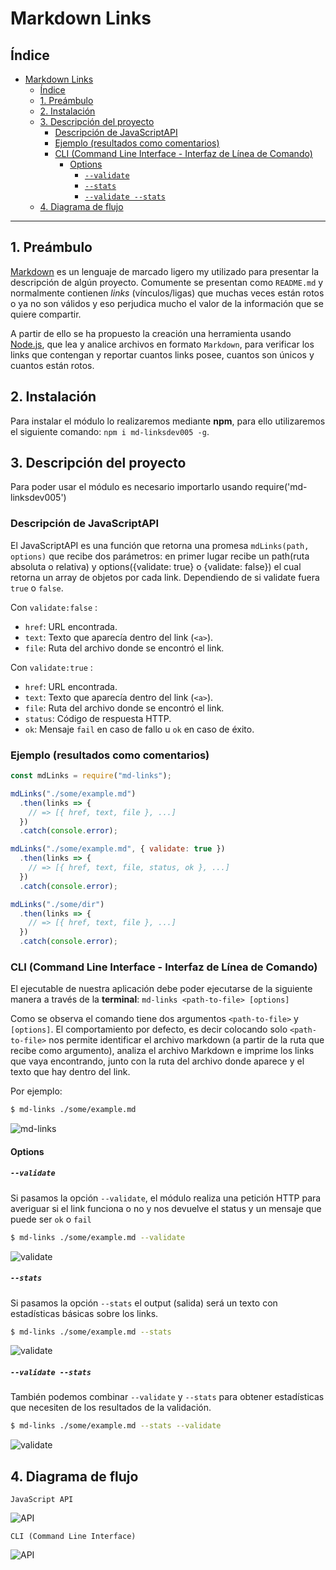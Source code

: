 # Markdown Links

## Índice

- [Markdown Links](#markdown-links)
  - [Índice](#índice)
  - [1. Preámbulo](#1-preámbulo)
  - [2. Instalación](#2-instalación)
  - [3. Descripción del proyecto](#3-descripción-del-proyecto)
    - [Descripción de JavaScriptAPI](#descripción-de-javascriptapi)
    - [Ejemplo (resultados como comentarios)](#ejemplo-resultados-como-comentarios)
    - [CLI (Command Line Interface - Interfaz de Línea de Comando)](#cli-command-line-interface---interfaz-de-línea-de-comando)
      - [Options](#options)
        - [`--validate`](#--validate)
        - [`--stats`](#--stats)
        - [`--validate --stats`](#--validate---stats)
  - [4. Diagrama de flujo](#4-diagrama-de-flujo)
 
***

## 1. Preámbulo

[Markdown](https://es.wikipedia.org/wiki/Markdown) es un lenguaje de marcado
ligero my utilizado para presentar la descripción de algún proyecto. Comumente se presentan como `README.md` y normalmente contienen _links_ (vínculos/ligas) que
muchas veces están rotos o ya no son válidos y eso perjudica mucho el valor de
la información que se quiere compartir. 

A partir de ello se ha propuesto la creación una herramienta usando [Node.js](https://nodejs.org/), que lea y analice archivos en formato `Markdown`, para verificar los links que contengan y reportar cuantos links posee, cuantos son únicos y cuantos están rotos.

## 2. Instalación

Para instalar el módulo lo realizaremos mediante **npm**, para ello utilizaremos el siguiente comando: `npm i md-linksdev005 -g`.

## 3. Descripción del proyecto

Para poder usar el módulo es necesario importarlo usando require('md-linksdev005')

### Descripción de JavaScriptAPI 

El JavaScriptAPI es una función que retorna una promesa `mdLinks(path, options)` que recibe dos parámetros: en primer lugar recibe un path(ruta absoluta o relativa) y options({validate: true} o {validate: false}) el cual retorna un array de objetos por cada link. Dependiendo de si validate fuera `true` o `false`.

Con `validate:false` :

* `href`: URL encontrada.
* `text`: Texto que aparecía dentro del link (`<a>`).
* `file`: Ruta del archivo donde se encontró el link.

Con `validate:true` :

* `href`: URL encontrada.
* `text`: Texto que aparecía dentro del link (`<a>`).
* `file`: Ruta del archivo donde se encontró el link.
* `status`: Código de respuesta HTTP.
* `ok`: Mensaje `fail` en caso de fallo u `ok` en caso de éxito.

### Ejemplo (resultados como comentarios)

```js
const mdLinks = require("md-links");

mdLinks("./some/example.md")
  .then(links => {
    // => [{ href, text, file }, ...]
  })
  .catch(console.error);

mdLinks("./some/example.md", { validate: true })
  .then(links => {
    // => [{ href, text, file, status, ok }, ...]
  })
  .catch(console.error);

mdLinks("./some/dir")
  .then(links => {
    // => [{ href, text, file }, ...]
  })
  .catch(console.error);
```

### CLI (Command Line Interface - Interfaz de Línea de Comando)

El ejecutable de nuestra aplicación debe poder ejecutarse de la siguiente
manera a través de la **terminal**: `md-links <path-to-file> [options]`

Como se observa el comando tiene dos argumentos `<path-to-file>` y `[options]`. El comportamiento por defecto, es decir colocando solo `<path-to-file>` nos permite identificar el archivo markdown (a partir de la ruta que recibe como argumento), analiza el archivo Markdown e imprime los links que vaya encontrando, junto con la ruta del archivo donde aparece y el texto
que hay dentro del link.

Por ejemplo:

```sh
$ md-links ./some/example.md
```

![md-links](mdLinks.PNG)


#### Options

##### `--validate`

Si pasamos la opción `--validate`, el módulo realiza una petición HTTP para
averiguar si el link funciona o no y nos devuelve el status y un mensaje que puede ser `ok` o `fail` 

```sh
$ md-links ./some/example.md --validate
```

![validate](validate.PNG)


##### `--stats`

Si pasamos la opción `--stats` el output (salida) será un texto con estadísticas
básicas sobre los links.

```sh
$ md-links ./some/example.md --stats
```

![validate](stats.PNG)

##### `--validate --stats`

También podemos combinar `--validate` y `--stats` para obtener estadísticas que
necesiten de los resultados de la validación.

```sh
$ md-links ./some/example.md --stats --validate
```

![validate](validateStats.PNG)

## 4. Diagrama de flujo

`JavaScript API`

![API](JavaScriptAPI.png)

`CLI (Command Line Interface)`

![API](CLI.png)



